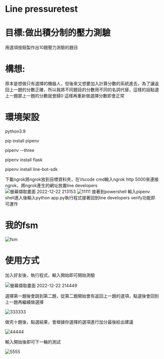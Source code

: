 # Line pressuretest
# 目標:做出積分制的壓力測驗
用選項按鈕製作出10題壓力測驗的題目
# 構想:
原本是想做只有選擇的機器人，但後來又想要加入計算分數的系統進去，為了讓返回上一題的分數正確，所以我將不同題目的分數用不同的名詞代替，這樣的話點選上一題那上一題的分數就會歸0
這樣再重新做選擇分數即會正常
# 環境架設
python3.9

pip install pipenv

pipenv --three

pipenv install flask

pipenv install line-bot-sdk

下載ngrok將ngrok放到目標資料夾，在Vscode cmd輸入ngrok http 5000來連接ngrok，將ngrok產生的網址放置line developers
![螢幕擷取畫面 2022-12-22 213153](https://user-images.githubusercontent.com/120545242/209145362-02f52a04-4fa2-4bcd-ae1a-67b7d6798a1f.png)
![11111](https://user-images.githubusercontent.com/120545242/209146217-abe64db4-e106-45f3-924c-ee0013626704.png)
接著到powershell 輸入pipenv shell進入後輸入python app.py執行程式接著回到line developers verify功能即可運作
# 我的fsm
![fsm](https://user-images.githubusercontent.com/120545242/209146703-6c108b44-5c3e-43ca-9f05-796f9d4bea76.png)
# 使用方式
加入好友後，執行程式，輸入開始即可開始測驗

![螢幕擷取畫面 2022-12-22 214449](https://user-images.githubusercontent.com/120545242/209147414-e178c4da-52e8-4a5f-adc9-bedaddf42ea9.png)

選擇第一題後會跳到第二題，從第二題開始會有返回上一題的選項，點選後會回到上一題再繼續做選擇

![333333](https://user-images.githubusercontent.com/120545242/209147901-2164e0ec-7647-47b2-8348-3d713f63bff4.png)

做完十題後，點選結果，會根據你選擇的選項進行加分最後給出建議

![44444](https://user-images.githubusercontent.com/120545242/209148396-04f9502f-ad12-409a-a0bf-4f895d510fd5.png)

輸入開始後即可下一輪的測試

![5555](https://user-images.githubusercontent.com/120545242/209148582-15c219ec-8fc8-498e-9b3a-5726767ae136.png)

